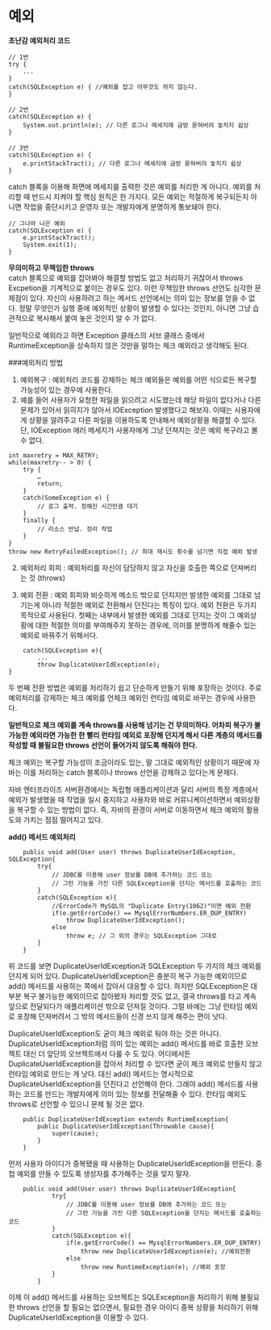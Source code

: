 # 예외
**초난감 예외처리 코드**
```
// 1번
try {
	...
} 
catch(SQLException e) { //예외를 잡고 아무것도 하지 않는다. 
}

// 2번
catch(SQLException e) {
	System.out.println(e); // 다른 로그나 메세지에 금방 묻혀버려 놓치지 쉽상
}

// 3번
catch(SQLException e) {
	e.printStackTract(); // 다른 로그나 메세지에 금방 묻혀버려 놓치지 쉽상
}
```
catch 블록을 이용해 화면에 메세지를 출력한 것은 예외를 처리한 게 아니다. 예외를 처리할 때 반드시 지켜야 할 핵심 원칙은 한 가지다. 모든 예외는 적절하게 복구되든지 아니면 작업을 중단시키고 운영자 또는 개발자에게 분명하게 통보돼야 한다.
```
// 그나마 나은 예외
catch(SQLException e) {
	e.printStackTract();
    System.exit(1);
}
```
**무의미하고 무책임한 throws**<br>
catch 블록으로 예외를 잡아봐야 해결할 방법도 없고 처리하기 귀찮아서 throws Excpetion을 기계적으로 붙이는 경우도 있다. 이런 무책임한 throws 선언도 심각한 문제점이 있다. 자신이 사용하려고 하는 메서드 선언에서는 의미 있는 정보를 얻을 수 없다. 정말 무엇인가 실행 중에 예외적인 상황이 발생할 수 있다는 것인지, 아니면 그냥 습관적으로 복사해서 붙여 놓은 것인지 알 수 가 없다. <br>

일반적으로 예외라고 하면 Exception 클래스의 서브 클래스 중에서 RuntimeException을 상속하지 않은 것만을 말하는 체크 예외라고 생각해도 된다. <br>

###예외처리 방법
1. 예외복구 : 예외처리 코드를 강제하는 체크 예외들은 예외를 어떤 식으로든 복구할 가능성이 있는 경우에 사용한다.
  1. 예를 들어 사용자가 요청한 파일을 읽으려고 시도했는데 해당 파일이 없다거나 다른 문제가 있어서 읽히지가 않아서 IOException 발생했다고 해보자. 이때는 사용자에게 상황을 알려주고 다른 파일을 이용하도록 안내해서 예외상황을 해결할 수 있다. 단, IOException 에러 메세지가 사용자에게 그냥 던져지는 것은 예외 복구라고 볼 수 없다.

```
int maxretry = MAX_RETRY;
while(maxretry-- > 0) {
	try { 
		…
		return;
	}
	catch(SomeException e) {
		// 로그 출력. 정해진 시간만큼 대기
	}
	finally {
		// 리소스 반납. 정리 작업
	}
}
throw new RetryFailedException(); // 최대 재시도 횟수를 넘기면 직접 예외 발생
```

2. 예외처리 회피 : 예외처리를 자신이 담당하지 않고 자신을 호출한 쪽으로 던져버리는 것 (throws)

3. 예외 전환 : 예외 회피와 비슷하게 메소드 밖으로 던지지만 발생한 예외를 그대로 넘기는게 아니라 적절한 예외로 전환해서 던진다는 특징이 있다. 예외 전환은 두가지 목적으로 사용된다. 첫째는 내부에서 발생한 예외를 그대로 던지는 것이 그 예외상황에 대한 적절한 의미를 부여해주지 못하는 경우에, 의미를 분명하게 해줄수 있는 예외로 바꿔주기 위해서다.
```
    catch(SQLException e){
        ...
        throw DuplicateUserIdException(e);
}
```
두 번째 전환 방법은 예외를 처리하기 쉽고 단순하게 만들기 위해 포장하는 것이다. 주로 예외처리를 강제하는 체크 예외를 언체크 예외인 런타임 예외로 바꾸는 경우에 사용한다.

**일반적으로 체크 예외를 계속 throws를 사용해 넘기는 건 무의미하다. 어차피 복구가 불가능한 예외라면 가능한 한 빨리 런타임 예외로 포장해 던지게 해서 다른 계층의 메서드를 작성할 때 불필요한 throws 선언이 들어가지 않도록 해줘야 한다.**

체크 예외는 복구할 가능성이 조금이라도 있는, 말 그대로 예외적인 상황이기 때문에 자바는 이를 처리하는 catch 블록이나 throws 선언을 강제하고 있다는게 문제다. 

자바 엔터프라이즈 서버환경에서는 독립형 애플리케이션과 달리 서버의 특정 계층에서 예외가 발생했을 때 작업을 일시 중지하고 사용자와 바로 커뮤니케이션하면서 예외상황을 복구할 수 있는 방법이 없다.
즉, 자바의 환경이 서버로 이동하면서 체크 예외의 활용도와 가치는 점점 떨어지고 있다.

**add() 메서드 예외처리**
```
    public void add(User user) throws DuplicateUserIdException, SQLException{
        try{
            // JDBC를 이용해 user 정보를 DB에 추가하는 코드 또는
            // 그런 기능을 가진 다른 SQLException을 던지는 메서드를 호출하는 코드
        }
        catch(SQLException e){
            //ErrorCode가 MySQL의 "Duplicate Entry(1062)"이면 예외 전환
            if(e.getErrorCode() == MysqlErrorNumbers.ER_DUP_ENTRY)
                throw DuplicateUserIdException();
            else
                throw e; // 그 외의 경우는 SQLException 그대로
        }
    }
```
위 코드를 보면 DuplicateUserIdException과 SQLException 두 가지의 체크 예외를 던지게 되어 있다. DuplicateUserIdException은 충분히 복구 가능한 예외이므로 add() 메서드를 사용하는 쪽에서 잡아서 대응할 수 있다. 하지만 SQLException은 대부분 복구 불가능한 예외이므로 잡아봤자 처리할 것도 없고, 결국 throws를 타고 계속 앞으로 전달되다가 애플리케이션 밖으로 던져질 것이다. 그럴 바에는 그냥 런타임 예외로 포장해 던져버려서 그 밖의 메서드들이 신경 쓰지 않게 해주는 편이 낫다.

DuplicateUserIdException도 굳이 체크 예외로 둬야 하는 것은 아니다. DuplicateUserIdException처럼 의미 있는 예외는 add() 메서드를 바로 호출한 오브젝트 대신 더 앞단의 오브젝트에서 다룰 수 도 있다. 어디에서든 DuplicateUserIdException을 잡아서 처리할 수 있다면 굳이 체크 예외로 만들지 않고 런타임 예외로 만드는 게 낫다. 대신 add() 메서드는 명시적으로 DuplicateUserIdException을 던진다고 선언해야 한다. 그래야 add() 메서드를 사용하는 코드를 만드는 개발자에게 의미 있는 정보를 전달해줄 수 있다. 런타임 예외도 throws로 선언할 수 있으니 문제 될 것은 없다. 

```
    public DuplicateUserIdException extends RuntimeException{
        public DuplicateUserIdException(Throwable cause){
            super(cause);
        }
    }
```
먼저 사용자 아이디가 중복됐을 때 사용하는 DuplicateUserIdException을 만든다. 중첩 예외를 만들 수 있도록 생성자를 추가해주는 것을 잊지 말자.

```
    public void add(User user) throws DuplicateUserIdException{
            try{
                // JDBC를 이용해 user 정보를 DB에 추가하는 코드 또는
                // 그런 기능을 가진 다른 SQLException을 던지는 메서드를 호출하는 코드
            }
            catch(SQLException e){
                if(e.getErrorCode() == MysqlErrorNumbers.ER_DUP_ENTRY)
                    throw new DuplicateUserIdException(e); //예외전환
                else
                    throw new RuntimeException(e); //예외 포장
            }
        }
```
이제 이 add() 메서드를 사용하는 오브젝트는 SQLException을 처리하기 위해 불필요한 throws 선언을 할 필요는 없으면서, 필요한 경우 아이디 중복 상황을 처리하기 위해 DuplicateUserIdException을 이용할 수 있다.

